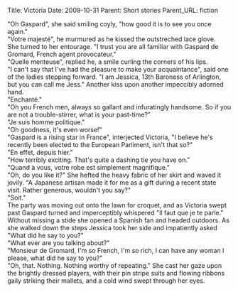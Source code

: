 Title: Victoria
Date: 2009-10-31
Parent: Short stories
Parent_URL: fiction

"Oh Gaspard", she said smiling coyly, "how good it is to see you once again."  
"Votre majesté", he murmured as he kissed the outstreched lace glove.  
She turned to her entourage. "I trust you are all familiar with Gaspard de Gromard, French agent provocateur."  
"Quelle menteuse", replied he, a smile curling the corners of his lips.  
"I can't say that I've had the pleasure to make your acquaintance", said one of the ladies stepping forward. "I am Jessica, 13th Baroness of Arlington, but you can call me Jess."  Another kiss upon another impeccibly adorned hand.  
"Enchanté."  
"Oh you French men, always so gallant and infuratingly handsome. So if you are not a trouble-stirrer, what is your past-time?"  
"Je suis homme politique."  
"Oh goodness, it's even worse!"  
"Gaspard is a rising star in France", interjected Victoria, "I believe he's recently been elected to the European Parliment, isn't that so?"  
"En effet, depuis hier."  
"How terribly exciting. That's quite a dashing tie you have on."  
"Quand à vous, votre robe est simplement magnifique."  
"Oh, do you like it?" She hefted the heavy fabric of her skirt and waved it jovily. "A Japanese artisan made it for me as a gift during a recent state visit. Rather generous, wouldn't you say?"  
"Soit."  
The party was moving out onto the lawn for croquet, and as Victoria swept past Gaspard turned and imperceptibly whispered "Il faut que je te parle."  
Without missing a stide she opened a Spanish fan and headed outdoors. As she walked down the steps Jessica took her side and impatiently asked "What did he say to you?"  
"What ever are you talking about?"  
"Monsieur de Gromard, I'm so French, I'm so rich, I can have any woman I please, what did he say to you?"  
"Oh, that. Nothing. Nothing worthy of repeating." She cast her gaze upon the brightly dressed players, with their pin stripe suits and flowing ribbons gaily striking their mallets, and a cold wind swept through her eyes.